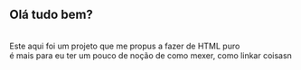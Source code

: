 <h2>Olá tudo bem?</h2> <br>
Este aqui foi um projeto que me propus a fazer de HTML puro <br>
é mais para eu ter um pouco de noção de como mexer, como linkar coisasn <br>

